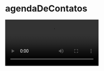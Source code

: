 # agendaDeContatos

<video src="./agenda-de-contatos/src/img/WhatsApp Video 2024-04-03 at 8.02.48 PM.mp4"></video>
